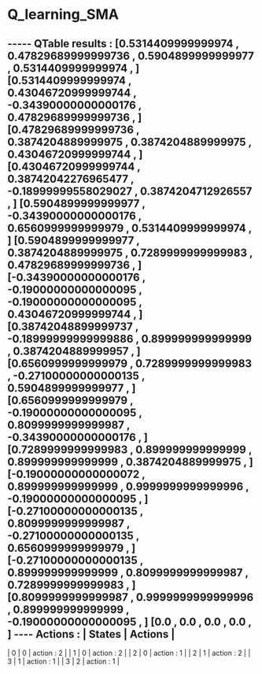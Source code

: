 # Q_learning_SMA
----- QTable results :
[0.5314409999999974 , 0.47829689999999736 , 0.5904899999999977 , 0.5314409999999974 , ]
[0.5314409999999974 , 0.43046720999999744 , -0.34390000000000176 , 0.47829689999999736 , ]
[0.47829689999999736 , 0.3874204889999975 , 0.3874204889999975 , 0.43046720999999744 , ]
[0.43046720999999744 , 0.38742042276965477 , -0.18999999558029027 , 0.3874204712926557 , ]
[0.5904899999999977 , -0.34390000000000176 , 0.6560999999999979 , 0.5314409999999974 , ]
[0.5904899999999977 , 0.3874204889999975 , 0.7289999999999983 , 0.47829689999999736 , ]
[-0.34390000000000176 , -0.19000000000000095 , -0.19000000000000095 , 0.43046720999999744 , ]
[0.38742048899999737 , -0.18999999999999886 , 0.899999999999999 , 0.3874204889999957 , ]
[0.6560999999999979 , 0.7289999999999983 , -0.27100000000000135 , 0.5904899999999977 , ]
[0.6560999999999979 , -0.19000000000000095 , 0.8099999999999987 , -0.34390000000000176 , ]
[0.7289999999999983 , 0.899999999999999 , 0.899999999999999 , 0.3874204889999975 , ]
[-0.19000000000000072 , 0.899999999999999 , 0.9999999999999996 , -0.19000000000000095 , ]
[-0.27100000000000135 , 0.8099999999999987 , -0.27100000000000135 , 0.6560999999999979 , ]
[-0.27100000000000135 , 0.899999999999999 , 0.8099999999999987 , 0.7289999999999983 , ]
[0.8099999999999987 , 0.9999999999999996 , 0.899999999999999 , -0.19000000000000095 , ]
[0.0 , 0.0 , 0.0 , 0.0 , ]
---- Actions : 
| States |   Actions    |  
-------------------------
| 0 | 0 |    action : 2 |
| 1 | 0 |    action : 2 |
| 2 | 0 |    action : 1 |
| 2 | 1 |    action : 2 |
| 3 | 1 |    action : 1 |
| 3 | 2 |    action : 1 |

